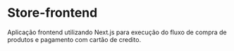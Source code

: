 # Store-frontend

Aplicação frontend utilizando Next.js para execução do fluxo de compra de produtos e pagamento com cartão de credito.
